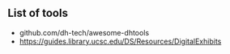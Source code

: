 ## List of tools

* github.com/dh-tech/awesome-dhtools
* https://guides.library.ucsc.edu/DS/Resources/DigitalExhibits
